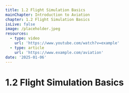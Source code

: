 ```yaml
---
title: 1.2 Flight Simulation Basics
mainChapter: Introduction to Aviation
chapter: 1.2 Flight Simulation Basics
isLive: false
image: /placeholder.jpeg
resources:
  - type: video
    url: 'https://www.youtube.com/watch?v=example'
  - type: article
    url: 'https://www.example.com/aviation'
date: '2025-01-06'
---
```


# 1.2 Flight Simulation Basics
